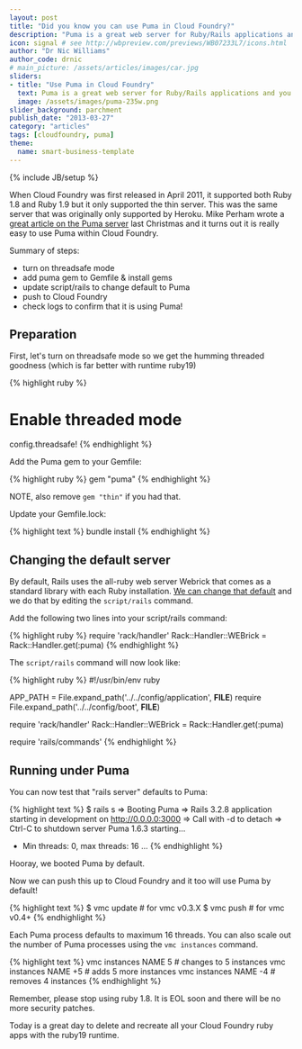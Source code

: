 ```yaml
---
layout: post
title: "Did you know you can use Puma in Cloud Foundry?"
description: "Puma is a great web server for Ruby/Rails applications and you can use it with Cloud Foundry today" # Used in /articles.html listing
icon: signal # see http://wbpreview.com/previews/WB07233L7/icons.html
author: "Dr Nic Williams"
author_code: drnic
# main_picture: /assets/articles/images/car.jpg
sliders:
- title: "Use Puma in Cloud Foundry"
  text: Puma is a great web server for Ruby/Rails applications and you can use it with Cloud Foundry today
  image: /assets/images/puma-235w.png
slider_background: parchment
publish_date: "2013-03-27"
category: "articles"
tags: [cloudfoundry, puma]
theme:
  name: smart-business-template
---
```

{% include JB/setup %}

When Cloud Foundry was first released in April 2011, it supported both Ruby 1.8 and Ruby 1.9 but it only supported the thin server. This was the same server that was originally only supported by Heroku. Mike Perham wrote a [great article on the Puma server](http://www.mikeperham.com/2012/12/12/12-gems-of-christmas-1-puma/ "12 Gems of Christmas #1 &#8211; puma | Mike Perham") last Christmas and it turns out it is really easy to use Puma within Cloud Foundry.

Summary of steps:

* turn on threadsafe mode
* add puma gem to Gemfile & install gems
* update script/rails to change default to Puma
* push to Cloud Foundry
* check logs to confirm that it is using Puma!

## Preparation

First, let's turn on threadsafe mode so we get the humming threaded goodness (which is far better with runtime ruby19)

{% highlight ruby %}
# Enable threaded mode
config.threadsafe!
{% endhighlight %}

Add the Puma gem to your Gemfile:

{% highlight ruby %}
gem "puma"
{% endhighlight %}

NOTE, also remove `gem "thin"` if you had that.

Update your Gemfile.lock:

{% highlight text %}
bundle install
{% endhighlight %}

## Changing the default server

By default, Rails uses the all-ruby web server Webrick that comes as a standard library with each Ruby installation. [We can change that default](http://stackoverflow.com/questions/14146700/how-to-change-the-default-rails-server-in-rails-3/14911994#14911994 "How to change the default rails server in Rails 3? - Stack Overflow") and we do that by editing the `script/rails` command.

Add the following two lines into your script/rails command:

{% highlight ruby %}
require 'rack/handler'
Rack::Handler::WEBrick = Rack::Handler.get(:puma)
{% endhighlight %}

The `script/rails` command will now look like:

{% highlight ruby %}
#!/usr/bin/env ruby

APP_PATH = File.expand_path('../../config/application',  __FILE__)
require File.expand_path('../../config/boot',  __FILE__)

require 'rack/handler'
Rack::Handler::WEBrick = Rack::Handler.get(:puma)

require 'rails/commands'
{% endhighlight %}

## Running under Puma

You can now test that "rails server" defaults to Puma:

{% highlight text %}
$ rails s
=> Booting Puma
=> Rails 3.2.8 application starting in development on http://0.0.0.0:3000
=> Call with -d to detach
=> Ctrl-C to shutdown server
Puma 1.6.3 starting...
* Min threads: 0, max threads: 16
...
{% endhighlight %}

Hooray, we booted Puma by default.

Now we can push this up to Cloud Foundry and it too will use Puma by default!

{% highlight text %}
$ vmc update # for vmc v0.3.X
$ vmc push   # for vmc v0.4+
{% endhighlight %}

Each Puma process defaults to maximum 16 threads. You can also scale out the number of Puma processes using the `vmc instances` command. 

{% highlight text %}
vmc instances NAME 5  # changes to 5 instances
vmc instances NAME +5  # adds 5 more instances
vmc instances NAME -4  # removes 4 instances
{% endhighlight %}


Remember, please stop using ruby 1.8. It is EOL soon and there will be no more security patches.

Today is a great day to delete and recreate all your Cloud Foundry ruby apps with the ruby19 runtime.
